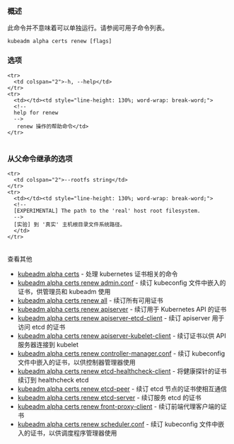 
<!--
### Synopsis
-->
### 概述


<!--
This command is not meant to be run on its own. See list of available subcommands.
-->
此命令并不意味着可以单独运行。请参阅可用子命令列表。

```
kubeadm alpha certs renew [flags]
```

<!--
### Options
-->
### 选项

<table style="width: 100%; table-layout: fixed;">
  <colgroup>
    <col span="1" style="width: 10px;" />
    <col span="1" />
  </colgroup>
  <tbody>

    <tr>
      <td colspan="2">-h, --help</td>
    </tr>
    <tr>
      <td></td><td style="line-height: 130%; word-wrap: break-word;">
      <!--
      help for renew
      -->
       renew 操作的帮助命令</td>
    </tr>

  </tbody>
</table>



<!--
### Options inherited from parent commands
-->
### 从父命令继承的选项

<table style="width: 100%; table-layout: fixed;">
  <colgroup>
    <col span="1" style="width: 10px;" />
    <col span="1" />
  </colgroup>
  <tbody>

    <tr>
      <td colspan="2">--rootfs string</td>
    </tr>
    <tr>
      <td></td><td style="line-height: 130%; word-wrap: break-word;">
      <!--
      [EXPERIMENTAL] The path to the 'real' host root filesystem.
      -->
      [实验] 到 '真实' 主机根目录文件系统路径。
      </td>
    </tr>

  </tbody>
</table>



<!--
SEE ALSO
-->
查看其他

<!--
* [kubeadm alpha certs](kubeadm_alpha_certs.md)	 - Commands related to handling kubernetes certificates
* [kubeadm alpha certs renew admin.conf](kubeadm_alpha_certs_renew_admin.conf.md)	 - Renew the certificate embedded in the kubeconfig file for the admin to use and for kubeadm itself
* [kubeadm alpha certs renew all](kubeadm_alpha_certs_renew_all.md)	 - Renew all available certificates
* [kubeadm alpha certs renew apiserver](kubeadm_alpha_certs_renew_apiserver.md)	 - Renew the certificate for serving the Kubernetes API
* [kubeadm alpha certs renew apiserver-etcd-client](kubeadm_alpha_certs_renew_apiserver-etcd-client.md)	 - Renew the certificate the apiserver uses to access etcd
* [kubeadm alpha certs renew apiserver-kubelet-client](kubeadm_alpha_certs_renew_apiserver-kubelet-client.md)	 - Renew the certificate for the API server to connect to kubelet
* [kubeadm alpha certs renew controller-manager.conf](kubeadm_alpha_certs_renew_controller-manager.conf.md)	 - Renew the certificate embedded in the kubeconfig file for the controller manager to use
* [kubeadm alpha certs renew etcd-healthcheck-client](kubeadm_alpha_certs_renew_etcd-healthcheck-client.md)	 - Renew the certificate for liveness probes to healthcheck etcd
* [kubeadm alpha certs renew etcd-peer](kubeadm_alpha_certs_renew_etcd-peer.md)	 - Renew the certificate for etcd nodes to communicate with each other
* [kubeadm alpha certs renew etcd-server](kubeadm_alpha_certs_renew_etcd-server.md)	 - Renew the certificate for serving etcd
* [kubeadm alpha certs renew front-proxy-client](kubeadm_alpha_certs_renew_front-proxy-client.md)	 - Renew the certificate for the front proxy client
* [kubeadm alpha certs renew scheduler.conf](kubeadm_alpha_certs_renew_scheduler.conf.md)	 - Renew the certificate embedded in the kubeconfig file for the scheduler manager to use
-->
* [kubeadm alpha certs](kubeadm_alpha_certs.md)	 - 处理 kubernetes 证书相关的命令
* [kubeadm alpha certs renew admin.conf](kubeadm_alpha_certs_renew_admin.conf.md)	 - 续订 kubeconfig 文件中嵌入的证书，供管理员和 kubeadm 使用
* [kubeadm alpha certs renew all](kubeadm_alpha_certs_renew_all.md)	 - 续订所有可用证书
* [kubeadm alpha certs renew apiserver](kubeadm_alpha_certs_renew_apiserver.md)	 - 续订用于 Kubernetes API 的证书
* [kubeadm alpha certs renew apiserver-etcd-client](kubeadm_alpha_certs_renew_apiserver-etcd-client.md)	 - 续订 apiserver 用于访问 etcd 的证书
* [kubeadm alpha certs renew apiserver-kubelet-client](kubeadm_alpha_certs_renew_apiserver-kubelet-client.md)	 - 续订证书以供 API 服务器连接到 kubelet
* [kubeadm alpha certs renew controller-manager.conf](kubeadm_alpha_certs_renew_controller-manager.conf.md)	 - 续订 kubeconfig 文件中嵌入的证书，以供控制器管理器使用
* [kubeadm alpha certs renew etcd-healthcheck-client](kubeadm_alpha_certs_renew_etcd-healthcheck-client.md)	 - 将健康探针的证书续订到 healthcheck etcd
* [kubeadm alpha certs renew etcd-peer](kubeadm_alpha_certs_renew_etcd-peer.md)	 - 续订 etcd 节点的证书使相互通信
* [kubeadm alpha certs renew etcd-server](kubeadm_alpha_certs_renew_etcd-server.md)	 - 续订服务 etcd 的证书
* [kubeadm alpha certs renew front-proxy-client](kubeadm_alpha_certs_renew_front-proxy-client.md)	 - 续订前端代理客户端的证书
* [kubeadm alpha certs renew scheduler.conf](kubeadm_alpha_certs_renew_scheduler.conf.md)	 - 续订 kubeconfig 文件中嵌入的证书，以供调度程序管理器使用

